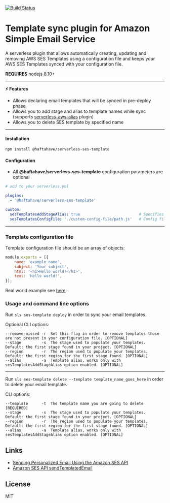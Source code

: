 [![Build Status](https://travis-ci.org/haftahave/serverless-ses-template.svg?branch=master)](https://travis-ci.org/haftahave/serverless-ses-template)

Template sync plugin for Amazon Simple Email Service
===

A serverless plugin that allows automatically creating, updating and removing AWS SES Templates using a configuration file and keeps your AWS SES Templates synced with your configuration file.

**REQUIRES** nodejs 8.10+

---
**:zap: Features**

- Allows declaring email templates that will be synced in pre-deploy phase
- Allows you to add stage and alias to template names while sync (supports [serverless-aws-alias](https://github.com/HyperBrain/serverless-aws-alias) plugin)
- Allows you to delete SES template by specified name
---

#### Installation

`npm install @haftahave/serverless-ses-template`

#### Configuration

* All **@haftahave/serverless-ses-template** configuration parameters are optional

```yaml
# add to your serverless.yml

plugins:
  - '@haftahave/serverless-ses-template'

custom:
  sesTemplatesAddStageAlias: true                          # Specifies whether to add stage and alias to template name
  sesTemplatesConfigFile: './custom-config-file/path.js'   # Config file path (default './ses-email-templates/index.js')
```
---

### Template configuration file

Template configuration file should be an array of objects:
```javascript
module.exports = [{
    name: 'example_name',
    subject: 'Your subject',
    html: '<h1>Hello world!</h1>',
    text: 'Hello world!',
}];
```

Real world example see [here](ses-email-templates/index.js):

### Usage and command line options

Run `sls ses-template deploy` in order to sync your email templates.

Optional CLI options:
```
--remove-missed -r  Set this flag in order to remove templates those are not present in your configuration file. [OPTIONAL]
--stage         -s  The stage used to populate your templates. Default: the first stage found in your project. [OPTIONAL]
--region        -r  The region used to populate your templates. Default: the first region for the first stage found. [OPTIONAL]
--alias         -a  Template alias, works only with sesTemplatesAddStageAlias option enabled. [OPTIONAL]
```
---

Run `sls ses-template delete --template template_name_goes_here` in order to delete your email template.

CLI options:

```
--template      -t  The template name you are going to delete [REQUIRED]
--stage         -s  The stage used to populate your templates. Default: the first stage found in your project. [OPTIONAL]
--region        -r  The region used to populate your templates. Default: the first region for the first stage found. [OPTIONAL]
--alias         -a  Template alias, works only with sesTemplatesAddStageAlias option enabled. [OPTIONAL]
```

## Links

- [Sending Personalized Email Using the Amazon SES API](https://docs.aws.amazon.com/ses/latest/DeveloperGuide/send-personalized-email-api.html)
- [Amazon SES API sendTemplatedEmail](https://docs.aws.amazon.com/AWSJavaScriptSDK/latest/AWS/SES.html#sendTemplatedEmail-property)

## License

MIT
